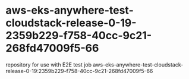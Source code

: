 # aws-eks-anywhere-test-cloudstack-release-0-19-2359b229-f758-40cc-9c21-268fd47009f5-66
repository for use with E2E test job aws-eks-anywhere-test-cloudstack-release-0-19:2359b229-f758-40cc-9c21-268fd47009f5-66
